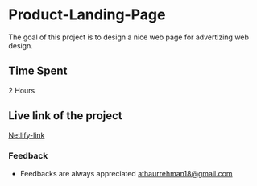 # Product-Landing-Page
The goal of this project is to design a nice web page for advertizing web design.

## Time Spent
   2 Hours

 ## Live link of the project
 [Netlify-link](https://webb-design-homepage.netlify.app/)  

 ### Feedback

 - Feedbacks are always appreciated athaurrehman18@gmail.com